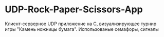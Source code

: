 # UDP-Rock-Paper-Scissors-App

Клиент-серверное UDP приложение на C, визуализирующее турнир игры "Камень ножницы бумага". 
Использованые семафоры, сигналы
